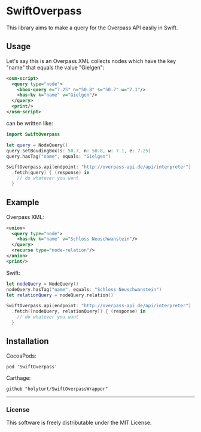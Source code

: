 # SwiftOverpass

This library aims to make a query for the Overpass API easily in Swift.

## Usage
Let's say this is an Overpass XML collects nodes which have the key "name" that equals the value "Gielgen":
```xml
<osm-script>
  <query type="node">
    <bbox-query e="7.25" n="50.8" s="50.7" w="7.1"/>
    <has-kv k="name" v="Gielgen"/>
  </query>
  <print/>
</osm-script>
```
can be written like:
```swift
import SwiftOverpass

let query = NodeQuery()
query.setBoudingBox(s: 50.7, n: 50.8, w: 7.1, e: 7.25)
query.hasTag("name", equals: "Gielgen")

SwiftOverpass.api(endpoint: "http://overpass-api.de/api/interpreter")
  .fetch(query) { (response) in
    // do whatever you want
  }
```

## Example
Overpass XML:
```xml
<union>
  <query type="node">
    <has-kv k="name" v="Schloss Neuschwanstein"/>
  </query>
  <recurse type="node-relation"/>
</union>
<print/>
```

Swift:
```swift
let nodeQuery = NodeQuery()
nodeQuery.hasTag("name", equals: "Schloss Neuschwanstein")
let relationQuery = nodeQuery.relation()

SwiftOverpass.api(endpoint: "http://overpass-api.de/api/interpreter")
  .fetch([nodeQuery, relationQuery]) { (response) in
    // do whatever you want
  }
```

## Installation
CocoaPods:
```
pod 'SwiftOverpass'
```

Carthage:
```
github "holyturt/SwiftOverpassWrapper"
```

---

### License

This software is freely distributable under the MIT License.
